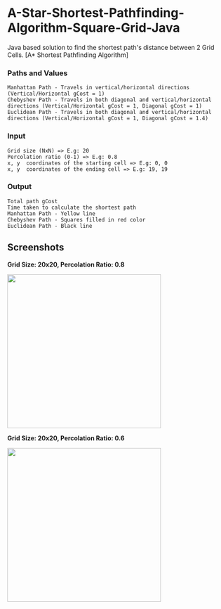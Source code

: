 # A-Star-Shortest-Pathfinding-Algorithm-Square-Grid-Java

Java based solution to find the shortest path's distance between 2 Grid Cells. [A* Shortest Pathfinding Algorithm]

### Paths and Values
```
Manhattan Path - Travels in vertical/horizontal directions (Vertical/Horizontal gCost = 1)
Chebyshev Path - Travels in both diagonal and vertical/horizontal directions (Vertical/Horizontal gCost = 1, Diagonal gCost = 1)
Euclidean Path - Travels in both diagonal and vertical/horizontal directions (Vertical/Horizontal gCost = 1, Diagonal gCost = 1.4)
```

### Input
```
Grid size (NxN) => E.g: 20
Percolation ratio (0-1) => E.g: 0.8
x, y  coordinates of the starting cell => E.g: 0, 0
x, y  coordinates of the ending cell => E.g: 19, 19
```

### Output
```
Total path gCost 
Time taken to calculate the shortest path
Manhattan Path - Yellow line
Chebyshev Path - Squares filled in red color
Euclidean Path - Black line
```

## Screenshots

**Grid Size: 20x20, Percolation Ratio: 0.8**

<img src="http://i.imgur.com/TK91JQ9.png" width="350">

**Grid Size: 20x20, Percolation Ratio: 0.6**

<img src="http://i.imgur.com/tJH5BUp.png" width="350">

